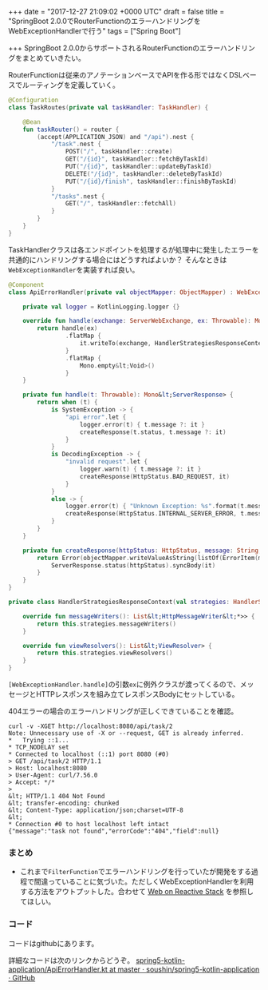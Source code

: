
+++
date = "2017-12-27 21:09:02 +0000 UTC"
draft = false
title = "SpringBoot 2.0.0でRouterFunctionのエラーハンドリングをWebExceptionHandlerで行う"
tags = ["Spring Boot"]

+++
SpringBoot 2.0.0からサポートされるRouterFunctionのエラーハンドリングをまとめていきたい。

RouterFunctionは従来のアノテーションベースでAPIを作る形ではなくDSLベースでルーティングを定義していく。

```kotlin
@Configuration
class TaskRoutes(private val taskHandler: TaskHandler) {

    @Bean
    fun taskRouter() = router {
        (accept(APPLICATION_JSON) and "/api").nest {
            "/task".nest {
                POST("/", taskHandler::create)
                GET("/{id}", taskHandler::fetchByTaskId)
                PUT("/{id}", taskHandler::updateByTaskId)
                DELETE("/{id}", taskHandler::deleteByTaskId)
                PUT("/{id}/finish", taskHandler::finishByTaskId)
            }
            "/tasks".nest {
                GET("/", taskHandler::fetchAll)
            }
        }
    }
}

```


TaskHandlerクラスは各エンドポイントを処理するが処理中に発生したエラーを共通的にハンドリングする場合にはどうすればよいか？
そんなときは <code>WebExceptionHandler</code>を実装すれば良い。

```kotlin
@Component
class ApiErrorHandler(private val objectMapper: ObjectMapper) : WebExceptionHandler {

    private val logger = KotlinLogging.logger {}

    override fun handle(exchange: ServerWebExchange, ex: Throwable): Mono&lt;Void> {
        return handle(ex)
                .flatMap {
                    it.writeTo(exchange, HandlerStrategiesResponseContext(HandlerStrategies.withDefaults()))
                }
                .flatMap {
                    Mono.empty&lt;Void>()
                }
    }

    private fun handle(t: Throwable): Mono&lt;ServerResponse> {
        return when (t) {
            is SystemException -> {
                "api error".let {
                    logger.error(t) { t.message ?: it }
                    createResponse(t.status, t.message ?: it)
                }
            }
            is DecodingException -> {
                "invalid request".let {
                    logger.warn(t) { t.message ?: it }
                    createResponse(HttpStatus.BAD_REQUEST, it)
                }
            }
            else -> {
                logger.error(t) { "Unknown Exception: %s".format(t.message ?: "unknown error") }
                createResponse(HttpStatus.INTERNAL_SERVER_ERROR, t.message ?: "internal server error")
            }
        }
    }

    private fun createResponse(httpStatus: HttpStatus, message: String, code: String? = null): Mono&lt;ServerResponse> {
        return Error(objectMapper.writeValueAsString(listOf(ErrorItem(message, code, null)))).let {
            ServerResponse.status(httpStatus).syncBody(it)
        }
    }
}

private class HandlerStrategiesResponseContext(val strategies: HandlerStrategies) : ServerResponse.Context {

    override fun messageWriters(): List&lt;HttpMessageWriter&lt;*>> {
        return this.strategies.messageWriters()
    }

    override fun viewResolvers(): List&lt;ViewResolver> {
        return this.strategies.viewResolvers()
    }
}

```


<code>[WebExceptionHandler.handle]</code>の引数<code>ex</code>に例外クラスが渡ってくるので、メッセージとHTTPレスポンスを組み立てレスポンスBodyにセットしている。

404エラーの場合のエラーハンドリングが正しくできていることを確認。

```
curl -v -XGET http://localhost:8080/api/task/2
Note: Unnecessary use of -X or --request, GET is already inferred.
*   Trying ::1...
* TCP_NODELAY set
* Connected to localhost (::1) port 8080 (#0)
> GET /api/task/2 HTTP/1.1
> Host: localhost:8080
> User-Agent: curl/7.56.0
> Accept: */*
>
&lt; HTTP/1.1 404 Not Found
&lt; transfer-encoding: chunked
&lt; Content-Type: application/json;charset=UTF-8
&lt;
* Connection #0 to host localhost left intact
{"message":"task not found","errorCode":"404","field":null}
```


### まとめ

<ul>
<li>これまで<code>FilterFunction</code>でエラーハンドリングを行っていたが開発をする過程で間違っていることに気づいた。ただしくWebExceptionHandlerを利用する方法をアウトプットした。合わせて <a href="https://docs.spring.io/spring/docs/current/spring-framework-reference/web-reactive.html#webflux-web-handler-api">Web on Reactive Stack</a> を参照してほしい。</li>
</ul>


### コード

コードはgithubにあります。


<div class="github-card" data-user="soushin" data-repo="spring5-kotlin-application" data-width="400" data-height="" data-theme="default"></div>
<script src="https://cdn.jsdelivr.net/github-cards/latest/widget.js"></script>


詳細なコードは次のリンクからどうぞ。
 <a href="https://github.com/soushin/spring5-kotlin-application/blob/master/api/src/main/kotlin/app/web/handler/ApiErrorHandler.kt">spring5-kotlin-application/ApiErrorHandler.kt at master · soushin/spring5-kotlin-application · GitHub</a>


